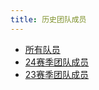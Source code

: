 ```yaml
---
title: 历史团队成员   
---
```

* [所有队员](/hy_website/team/all)
* [24赛季团队成员](/hy_website/team/)
* [23赛季团队成员](/hy_website/team/23-season)
